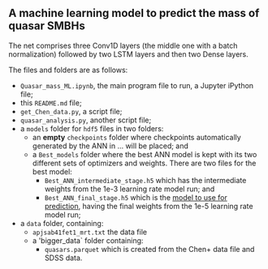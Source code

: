 ## A machine learning model to predict the mass of quasar SMBHs
The net comprises three Conv1D layers (the middle one with a batch normalization) followed by two LSTM layers and then two Dense layers.  


The files and folders are as follows:
- `Quasar_mass_ML.ipynb`, the main program file to run, a Jupyter iPython file;
- this `README.md` file;
- `get_Chen_data.py`, a script file;
- `quasar_analysis.py`, another script file;
- a `models` folder for `hdf5` files in two folders:
  - an **empty** `checkpoints` folder where checkpoints automatically generated by the ANN in ... will be placed; and
  - a `Best_models` folder where the best ANN model is kept with its two different sets of optimizers and weights.  There are two files for the best model:
     - `Best_ANN_intermediate_stage.h5` which has the intermediate weights from the 1e-3 learning rate model run; and
     - `Best_ANN_final_stage.h5` which is the <ins>model to use for prediction</ins>, having the final weights from the 1e-5 learning rate model run;
- a `data` folder, containing:
  - `apjsab41fet1_mrt.txt` the data file
  - a 'bigger_data` folder containing:
     - `quasars.parquet` which is created from the Chen+ data file and SDSS data.

